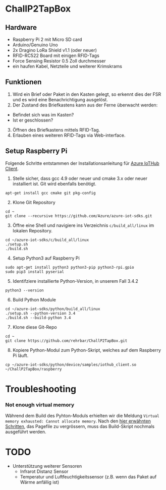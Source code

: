 # ChallP2TapBox

## Hardware

* Raspberry Pi 2 mit Micro SD card
* Arduino/Genuino Uno
* 2x Dragino LoRa Shield v1.1 (oder neuer)
* RFID-RC522 Board mit einigen RFID-Tags
* Force Sensing Resistor 0.5 Zoll durchmesser
* ein haufen Kabel, Netzteile und weiterer Krimskrams

## Funktionen

1. Wird ein Brief oder Paket in den Kasten gelegt, so erkennt dies der FSR und es wird eine Benachrichtigung ausgelöst.
2. Der Zustand des Briefkastens kann aus der Ferne überwacht werden:
  * Befindet sich was im Kasten?
  * Ist er geschlossen?
3. Öffnen des Briefkastens mittels RFID-Tag.
4. Erlauben eines weiteren RFID-Tags via Web-interface.

## Setup Raspberry Pi
Folgende Schritte entstammen der Installationsanleitung für [Azure IoTHub Client](https://github.com/Azure/azure-iot-sdks/blob/master/doc/get_started/python-devbox-setup.md).

1. Stelle sicher, dass gcc 4.9 oder neuer und cmake 3.x oder neuer installiert ist. Git wird ebenfalls benötigt.
```
apt-get install gcc cmake git pkg-config
```
2. Klone Git Repository
```
cd ~
git clone --recursive https://github.com/Azure/azure-iot-sdks.git
```
3. Öffne eine Shell und navigiere ins Verzeichnis `c/build_all/linux` im lokalen Repository.
```
cd ~/azure-iot-sdks/c/build_all/linux
./setup.sh
./build.sh
```
4. Setup Python3 auf Raspberry Pi
```
sudo apt-get install python3 python3-pip python3-rpi.gpio
sudo pip3 install pyserial
```
5. Identifziere installierte Python-Version, in unserem Fall 3.4.2
```
python3 --version
```
6. Build Python Module
```
cd ~/azure-iot-sdks/python/build_all/linux
./setup.sh --python-version 3.4
./build.sh --build-python 3.4
```
7. Klone diese Git-Repo
```
cd ~
git clone https://github.com/rehrbar/ChallP2TapBox.git
```
8. Kopiere Python-Modul zum Python-Skript, welches auf dem Raspberry Pi läuft.
```
cp ~/azure-iot-sdks/python/device/samples/iothub_client.so ~/ChallP2TapBox/raspberry
```


# Troubleshooting
### Not enough virtual memory
Während dem Build des Pyhton-Moduls erhielten wir die Meldung `Virtual memory exhausted: Cannot allocate memory`.
Nach den [hier erwähnten Schritten](https://www.bitpi.co/2015/02/11/how-to-change-raspberry-pis-swapfile-size-on-rasbian/),
das Pagefile zu vergrössern, muss das Build-Skript nochmals ausgeführt werden.

# TODO
* Unterstützung weiterer Sensoren
  * Infrarot Distanz Sensor
  * Temperatur und Luftfeuchtigkeitssensor (z.B. wenn das Paket auf Wärme anfällig ist)
